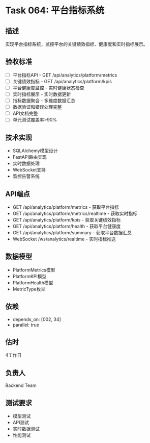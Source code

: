# Task 064: 平台指标系统

## 描述
实现平台指标系统，监控平台的关键绩效指标、健康度和实时指标展示。

## 验收标准
- [ ] 平台指标API - GET /api/analytics/platform/metrics
- [ ] 关键绩效指标 - GET /api/analytics/platform/kpis
- [ ] 平台健康度监控 - 实时健康状态检查
- [ ] 实时指标展示 - 实时数据更新
- [ ] 指标数据聚合 - 多维度数据汇总
- [ ] 数据验证和错误处理完整
- [ ] API文档完整
- [ ] 单元测试覆盖率>90%

## 技术实现
- SQLAlchemy模型设计
- FastAPI路由实现
- 实时数据处理
- WebSocket支持
- 监控告警系统

## API端点
- GET /api/analytics/platform/metrics - 获取平台指标
- GET /api/analytics/platform/metrics/realtime - 获取实时指标
- GET /api/analytics/platform/kpis - 获取关键绩效指标
- GET /api/analytics/platform/health - 获取平台健康度
- GET /api/analytics/platform/summary - 获取平台数据汇总
- WebSocket /ws/analytics/realtime - 实时指标推送

## 数据模型
- PlatformMetrics模型
- PlatformKPI模型
- PlatformHealth模型
- MetricType枚举

## 依赖
- depends_on: [002, 34]
- parallel: true

## 估时
4工作日

## 负责人
Backend Team

## 测试要求
- 模型测试
- API测试
- 实时数据测试
- 性能测试